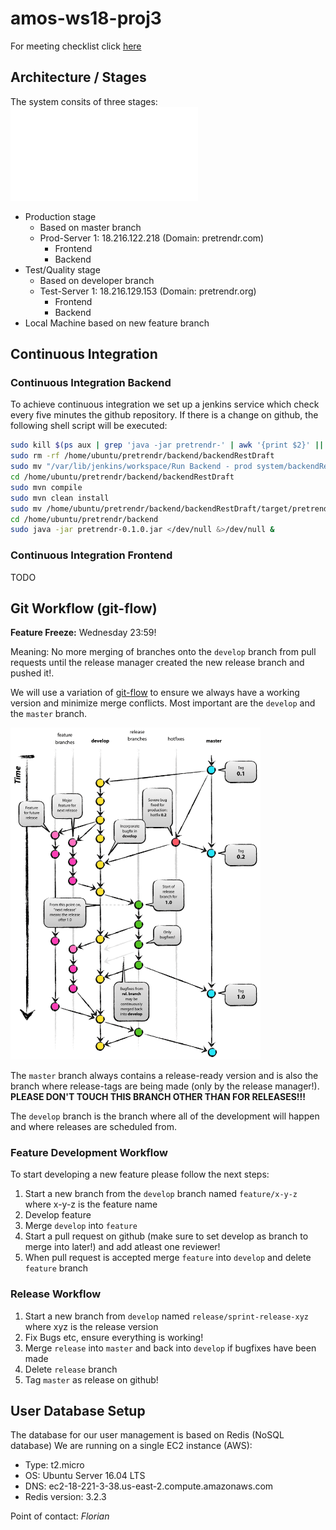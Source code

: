 # amos-ws18-proj3

For meeting checklist click [here](https://github.com/Astarch/amos-ws18-proj3/blob/develop/MEETINGS_CHECKLIST.md)

## Architecture / Stages

The system consits of three stages:
![Stages Overview](architecture/architecture_stages.pdf?raw=true "Stages Overview")
* Production stage 
    * Based on master branch
    * Prod-Server 1: 18.216.122.218 (Domain: pretrendr.com)
         * Frontend
         * Backend
* Test/Quality stage 
     * Based on developer branch
     * Test-Server 1: 18.216.129.153 (Domain: pretrendr.org)
         * Frontend
         * Backend
* Local Machine based on new feature branch

## Continuous Integration
### Continuous Integration Backend

To achieve continuous integration we set up a jenkins service which check every five minutes the github repository. If there is a change on github, the following shell script will be executed:

```bash
sudo kill $(ps aux | grep 'java -jar pretrendr-' | awk '{print $2}' || true) || true
sudo rm -rf /home/ubuntu/pretrendr/backend/backendRestDraft
sudo mv "/var/lib/jenkins/workspace/Run Backend - prod system/backendRestDraft" /home/ubuntu/pretrendr/backend
cd /home/ubuntu/pretrendr/backend/backendRestDraft
sudo mvn compile
sudo mvn clean install
sudo mv /home/ubuntu/pretrendr/backend/backendRestDraft/target/pretrendr-0.1.0.jar /home/ubuntu/pretrendr/backend/pretrendr-0.1.0.jar
cd /home/ubuntu/pretrendr/backend
sudo java -jar pretrendr-0.1.0.jar </dev/null &>/dev/null &
```

### Continuous Integration Frontend

TODO

## Git Workflow (git-flow)

**Feature Freeze:** Wednesday 23:59!

Meaning: No more merging of branches onto the `develop` branch from pull requests until the release manager created the new release branch and pushed it!.

We will use a variation of [git-flow](http://nvie.com/posts/a-successful-git-branching-model/) to ensure we always have a working version and minimize merge conflicts. Most important are the `develop` and the `master` branch. 

<img src="https://github.com/Astarch/amos-ws18-proj3/blob/master/git-flow.png" width="400">

The `master` branch always contains a release-ready version and is also the branch where release-tags are being made (only by the release manager!). **PLEASE DON'T TOUCH THIS BRANCH OTHER THAN FOR RELEASES!!!** 

The `develop` branch is the branch where all of the development will happen and where releases are scheduled from.

### Feature Development Workflow
To start developing a new feature please follow the next steps:
1. Start a new branch from the `develop` branch named `feature/x-y-z` where x-y-z is the feature name
2. Develop feature 
3. Merge `develop` into `feature`
4. Start a pull request on github (make sure to set develop as branch to merge into later!) and add atleast one reviewer!
5. When pull request is accepted merge `feature` into `develop` and delete `feature` branch


### Release Workflow
1. Start a new branch from `develop` named `release/sprint-release-xyz` where xyz is the release version
2. Fix Bugs etc, ensure everything is working!
3. Merge `release` into `master` and back into `develop` if bugfixes have been made
4. Delete `release` branch
5. Tag `master` as release on github! 


## User Database Setup
The database for our user management is based on Redis (NoSQL database)
We are running on a single EC2 instance (AWS):

- Type: t2.micro
- OS: Ubuntu Server 16.04 LTS
- DNS: ec2-18-221-3-38.us-east-2.compute.amazonaws.com
- Redis version: 3.2.3

Point of contact: *Florian*






